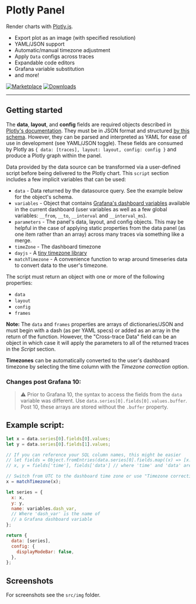 # Plotly Panel

Render charts with [Plotly.js](https://plotly.com/javascript/).

- Export plot as an image (with specified resolution)
- YAML/JSON support
- Automatic/manual timezone adjustment
- Apply `Data` configs across traces
- Expandable code editors
- Grafana variable substitution
- and more!

[![Marketplace](https://img.shields.io/badge/dynamic/json?logo=grafana&color=F47A20&label=marketplace&prefix=v&query=%24.items%5B%3F%28%40.slug%20%3D%3D%20%22nline-plotlyjs-panel%22%29%5D.version&url=https%3A%2F%2Fgrafana.com%2Fapi%2Fplugins)](https://grafana.com/grafana/plugins/nline-plotlyjs-panel)
[![Downloads](https://img.shields.io/badge/dynamic/json?logo=grafana&color=F47A20&label=downloads&query=%24.items%5B%3F%28%40.slug%20%3D%3D%20%22nline-plotlyjs-panel%22%29%5D.downloads&url=https%3A%2F%2Fgrafana.com%2Fapi%2Fplugins)](https://grafana.com/grafana/plugins/nline-plotlyjs-panel)

---

## Getting started

The **data**, **layout**, and **config** fields are required objects described in [Plotly's documentation](https://plotly.com/javascript/plotlyjs-function-reference/). They must be in JSON format and structured [by this schema](https://raw.githubusercontent.com/plotly/plotly.js/master/dist/plot-schema.json). However, they can be parsed and interpreted as YAML for ease of use in development (see YAML/JSON toggle). These fields are consumed by Plotly as `{ data: [traces], layout: layout, config: config }` and produce a Plotly graph within the panel.

Data provided by the data source can be transformed via a user-defined script before being delivered to the Plotly chart. This `script` section includes a few implicit variables that can be used:

- `data` - Data returned by the datasource query. See the example below for the object's schema.
- `variables` - Object that contains [Grafana's dashboard variables](https://grafana.com/docs/grafana/latest/variables/) available in the current dashboard (user variables as well as a few global variables: `__from`, `__to`, `__interval` and `__interval_ms`).
- `parameters` - The panel's data, layout, and config objects. This may be helpful in the case of applying static properties from the data panel (as one item rather than an array) across many traces via something like a merge.
- `timeZone` - The dashboard timezone
- `dayjs` - A [tiny timezone library](https://github.com/iamkun/dayjs)
- `matchTimezone` - A convenience function to wrap around timeseries data to convert data to the user's timezone.

The script must return an object with one or more of the following properties:

- `data`
- `layout`
- `config`
- `frames`

**Note:** The `data` and `frames` properties are arrays of dictionaries/JSON and must begin with a dash (as per YAML specs) or added as an array in the return of the function. However, the "Cross-trace Data" field can be an object in which case it will apply the parameters to all of the returned traces in the _Script_ section.

**Timezones** can be automatically converted to the user's dashboard timezone by selecting the time column with the _Timezone correction_ option.

### Changes post Grafana 10:
> ⚠️ Prior to Grafana 10, the syntax to access the fields from the `data` variable was different. Use `data.series[0].fields[0].values.buffer`. Post 10, these arrays are stored without the `.buffer` property.

## Example script:

```javascript
let x = data.series[0].fields[0].values;
let y = data.series[0].fields[1].values;

// If you can reference your SQL column names, this might be easier
// let fields = Object.fromEntries(data.series[0].fields.map((x) => [x.name, x.values]));
// x, y = fields['time'], fields['data'] // where 'time' and 'data' are column names

// Switch from UTC to the dashboard time zone or use "Timezone correction" and select the column
x = matchTimezone(x);

let series = {
  x: x,
  y: y,
  name: variables.dash_var,
  // Where 'dash_var' is the name of
  // a Grafana dashboard variable
};

return {
  data: [series],
  config: {
    displayModeBar: false,
  },
};
```

## Screenshots

For screenshots see the `src/img` folder.
